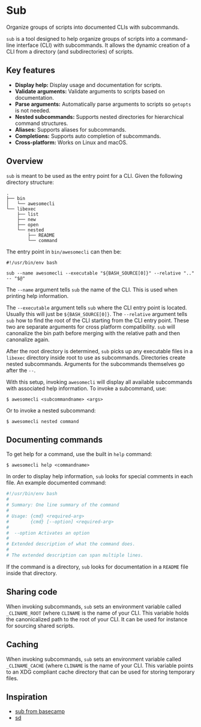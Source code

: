 # Sub

Organize groups of scripts into documented CLIs with subcommands.

`sub` is a tool designed to help organize groups of scripts into a command-line
interface (CLI) with subcommands. It allows the dynamic creation of a CLI from
a directory (and subdirectories) of scripts.

## Key features

- **Display help:** Display usage and documentation for scripts.
- **Validate arguments:** Validate arguments to scripts based on documentation.
- **Parse arguments:** Automatically parse arguments to scripts so `getopts` is not needed.
- **Nested subcommands:** Supports nested directories for hierarchical command structures.
- **Aliases:** Supports aliases for subcommands.
- **Completions:** Supports auto completion of subcommands.
- **Cross-platform:** Works on Linux and macOS.

## Overview

`sub` is meant to be used as the entry point for a CLI. Given the following
directory structure:

```
.
├── bin
│   └── awesomecli
└── libexec
    ├── list
    ├── new
    ├── open
    └── nested
        ├── README
        └── command
```

The entry point in `bin/awesomecli` can then be:

```
#!/usr/bin/env bash

sub --name awesomecli --executable "${BASH_SOURCE[0]}" --relative ".." -- "$@"
```

The `--name` argument tells `sub` the name of the CLI. This is used when
printing help information.

The `--executable` argument tells `sub` where the CLI entry point is located.
Usually this will just be `${BASH_SOURCE[0]}`. The `--relative` argument tells
`sub` how to find the root of the CLI starting from the CLI entry point.
These two are separate arguments for cross platform compatibility. `sub` will
canonalize the bin path before merging with the relative path and then canonalize
again.

After the root directory is determined, `sub` picks up any executable files in
a `libexec` directory inside root to use as subcommands. Directories create
nested subcommands. Arguments for the subcommands themselves go after the `--`.

With this setup, invoking `awesomecli` will display all available subcommands
with associated help information. To invoke a subcommand, use:

```
$ awesomecli <subcommandname> <args>
```

Or to invoke a nested subcommand:

```
$ awesomecli nested command
```

## Documenting commands

To get help for a command, use the built in `help` command:

```
$ awesomecli help <commandname>
```

In order to display help information, `sub` looks for special comments in each
file. An example documented command:

```sh
#!/usr/bin/env bash
#
# Summary: One line summary of the command
#
# Usage: {cmd} <required-arg>
#        {cmd} [--option] <required-arg>
#
#  --option Activates an option
#
# Extended description of what the command does.
#
# The extended description can span multiple lines.
```

If the command is a directory, `sub` looks for documentation in a `README` file
inside that directory.

## Sharing code

When invoking subcommands, `sub` sets an environment variable called
`_CLINAME_ROOT` (where `CLINAME` is the name of your CLI. This variable holds
the canonicalized path to the root of your CLI. It can be used for instance for
sourcing shared scripts.

## Caching

When invoking subcommands, `sub` sets an environment variable called
`_CLINAME_CACHE` (where `CLINAME` is the name of your CLI. This variable points
to an XDG compliant cache directory that can be used for storing temporary files.

## Inspiration

- [sub from basecamp](https://github.com/basecamp/sub)
- [sd](https://github.com/cv/sd)
